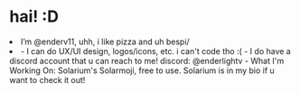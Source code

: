 # hai! :D
<li>I’m @enderv11, uhh, i like pizza and uh bespi/<li>
- I can do UX/UI design, logos/icons, etc. i can't code tho :(
- I do have a discord account that u can reach to me! discord: @enderlightv
- What I'm Working On: Solarium's Solarmoji, free to use. Solarium is in my bio if u want to check it out!
<!---
enderv11/enderv11 is a ✨ special ✨ repository because its `README.md` (this file) appears on your GitHub profile.
You can click the Preview link to take a look at your changes.
--->

